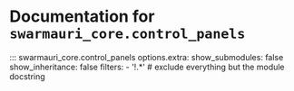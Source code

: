 # Documentation for `swarmauri_core.control_panels`

::: swarmauri_core.control_panels
    options.extra:
      show_submodules: false
      show_inheritance: false
      filters:
        - '!.*'  # exclude everything but the module docstring

